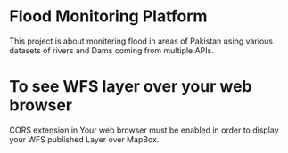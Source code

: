 # Flood Monitoring Platform
 This project is about monitering flood in areas of Pakistan using various datasets of rivers and Dams coming from multiple APIs.
# To see WFS layer over your web browser
CORS extension in Your web browser must be enabled in order to display your WFS published Layer over MapBox.
